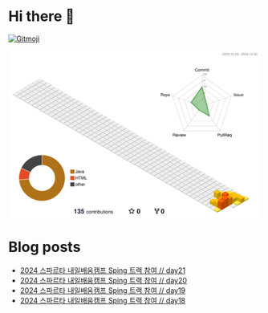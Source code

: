 # Hi there 👋
<a href="https://gitmoji.dev">
  <img
    src="https://img.shields.io/badge/gitmoji-%20😜%20😍-FFDD67.svg?style=flat-square"
    alt="Gitmoji"
  />
</a>

<!--
**chews26/chews26** is a ✨ _special_ ✨ repository because its `README.md` (this file) appears on your GitHub profile.

Here are some ideas to get you started:

- 🔭 I’m currently working on ...
- 🌱 I’m currently learning ...
- 👯 I’m looking to collaborate on ...
- 🤔 I’m looking for help with ...
- 💬 Ask me about ...
- 📫 How to reach me: ...
- 😄 Pronouns: ...
- ⚡ Fun fact: ...
-->
![](./profile-3d-contrib/profile-season-animate.svg)

# Blog posts
<!-- BLOG-POST-LIST:START -->
- [2024 스파르타 내일배움캠프 Sping 트랙 참여 // day21](https://shinelee26.tistory.com/30)
- [2024 스파르타 내일배움캠프 Sping 트랙 참여 // day20](https://shinelee26.tistory.com/29)
- [2024 스파르타 내일배움캠프 Sping 트랙 참여 // day19](https://shinelee26.tistory.com/28)
- [2024 스파르타 내일배움캠프 Sping 트랙 참여 // day18](https://shinelee26.tistory.com/27)
<!-- BLOG-POST-LIST:END -->

